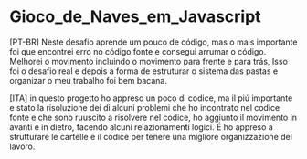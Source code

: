 # Gioco_de_Naves_em_Javascript
[PT-BR] Neste desafio aprende um pouco de código, mas o mais importante foi que encontrei erro no código fonte e consegui arrumar o código. Melhorei o movimento incluindo o movimento para frente e para trás, Isso foi o desafio real e depois a forma de estruturar o sistema das pastas e organizar o meu trabalho foi bem bacana.

[ITA] in questo progetto ho appreso un poco di codice, ma il piú importante e stato la risoluzione dei di alcuni problemi che ho incontrato nel codice fonte e che sono ruuscito a risolvere nel codice, ho aggiunto il movimento in avanti e in dietro, facendo alcuni relazionamenti logici. É ho appreso a strutturare le cartelle e il codice per tenere una migliore organizzazione del lavoro.
